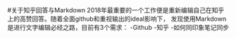 #关于知乎回答与Markdown
  2018年最重要的一个工作便是重新编辑自己在知乎上的高赞回答。随着全面github和重视输出的ideal影响下，
  发现使用Markdown是进行文字编辑必经之路，目前有3个需求：
  -Github
  -知乎
  -如何同印象笔记同步
